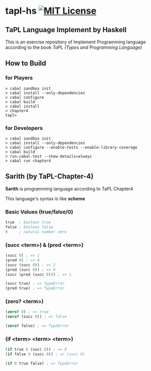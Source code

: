 # tapl-hs [![MIT License](http://img.shields.io/badge/license-MIT-brightgreen.svg?style=flat-square)](https://tldrlegal.com/license/mit-license)

## TaPL Language Implement by Haskell

This is an exercise repository of Implement Programming language according to the book _TaPL (Types and Programming Language)_

## How to Build

### for Players
```shell
> cabal sandbox init
> cabal install --only-dependencies
> cabal configure
> cabal build
> cabal install
> chapter4
tapl>
```

### for Developers
```shell
> cabal sandbox init
> cabal install --only-dependencies
> cabal configure --enable-tests --enable-library-coverage
> cabal build
> run-cabal-test --show-details=always
> cabal run chapter4
```

## Sarith (by TaPL-Chapter-4)
**Sarith** is programming language according to TaPL Chapter4

This language's syntax is like __scheme__
### Basic Values (true/false/0)
```scheme
true  ; boolean true
false ; boolean false
0     ; natural number zero
```

### (succ &lt;term&gt;) & (pred &lt;term&gt;)
```scheme
(succ 0) ; => 1
(pred 0) ; => 0
(succ (succ 0)) ; => 2
(pred (succ 0)) ; => 0
(succ (pred (succ 0))) ; => 1

(succ true) ; => TypeError
(pred true) ; => TypeError
```

### (zero? &lt;term&gt;)
```scheme
(zero? 0) ; => true
(zero? (succ 0)) ; => false

(zero? false) ; => TypeError
```

### (if &lt;term&gt; &lt;term&gt; &lt;term&gt;)
```scheme
(if true 0 (succ 0)) ; => 0
(if false 0 (succ 0)) ; => (succ 0)

(if 0 true false) ; => TypeError
```
